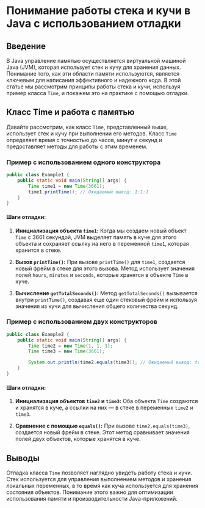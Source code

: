 # Понимание работы стека и кучи в Java с использованием отладки

## Введение

В Java управление памятью осуществляется виртуальной машиной Java (JVM), которая использует стек и кучу для хранения данных. Понимание того, как эти области памяти используются, является ключевым для написания эффективного и надежного кода. В этой статье мы рассмотрим принципы работы стека и кучи, используя пример класса `Time`, и покажем это на практике с помощью отладки.

## Класс Time и работа с памятью

Давайте рассмотрим, как класс `Time`, представленный выше, использует стек и кучу при выполнении его методов. Класс `Time` определяет время с точностью до часов, минут и секунд и предоставляет методы для работы с этим временем.

### Пример с использованием одного конструктора

```java
public class Example1 {
    public static void main(String[] args) {
        Time time1 = new Time(3661);
        time1.printTime(); // Ожидаемый вывод: 1:1:1
    }
}
```

#### Шаги отладки:

1. **Инициализация объекта `time1`:** Когда мы создаем новый объект `Time` с 3661 секундой, JVM выделяет память в куче для этого объекта и сохраняет ссылку на него в переменной `time1`, которая хранится в стеке.

2. **Вызов `printTime()`:** При вызове `printTime()` для `time1`, создается новый фрейм в стеке для этого вызова. Метод использует значения полей `hours`, `minutes` и `seconds`, которые хранятся в объекте `Time` в куче.

3. **Вычисление `getTotalSeconds()`:** Метод `getTotalSeconds()` вызывается внутри `printTime()`, создавая еще один стековый фрейм и используя значения из кучи для вычисления общего количества секунд.

### Пример с использованием двух конструкторов

```java
public class Example2 {
    public static void main(String[] args) {
        Time time2 = new Time(1, 1, 1);
        Time time3 = new Time(3661);

        System.out.println(time2.equals(time3)); // Ожидаемый вывод: true
    }
}
```

#### Шаги отладки:

1. **Инициализация объектов `time2` и `time3`:** Оба объекта `Time` создаются и хранятся в куче, а ссылки на них — в стеке в переменных `time2` и `time3`.

2. **Сравнение с помощью `equals()`:** При вызове `time2.equals(time3)`, создается новый фрейм в стеке. Этот метод сравнивает значения полей двух объектов, которые хранятся в куче.

## Выводы

Отладка класса `Time` позволяет наглядно увидеть работу стека и кучи. Стек используется для управления выполнением методов и хранения локальных переменных, в то время как куча используется для хранения состояния объектов. Понимание этого важно для оптимизации использования памяти и производительности Java-приложений.
